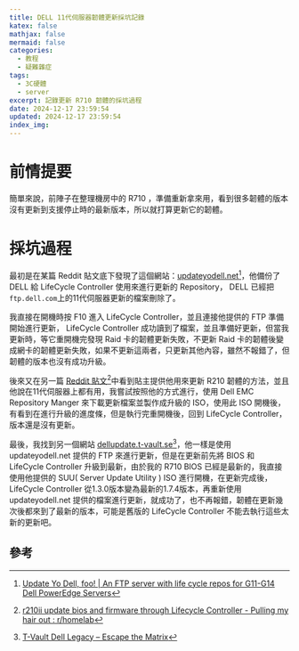 ```yaml
---
title: DELL 11代伺服器韌體更新採坑記錄
katex: false
mathjax: false
mermaid: false
categories:
  - 教程
  - 疑難雜症
tags:
  - 3C硬體
  - server
excerpt: 記錄更新 R710 韌體的採坑過程
date: 2024-12-17 23:59:54
updated: 2024-12-17 23:59:54
index_img:
---
```



# 前情提要

簡單來說，前陣子在整理機房中的 R710 ，準備重新拿來用，看到很多韌體的版本沒有更新到支援停止時的最新版本，所以就打算更新它的韌體。

# 採坑過程

最初是在某篇 Reddit 貼文底下發現了這個網站：[updateyodell.net](https://updateyodell.net/)[^1]，他備份了 DELL 給 LifeCycle Controller 使用來進行更新的 Repository， DELL 已經把`ftp.dell.com`上的11代伺服器更新的檔案刪除了。

我直接在開機時按 F10 進入 LifeCycle Controller，並且連接他提供的 FTP 準備開始進行更新， LifeCycle Controller 成功讀到了檔案，並且準備好更新，但當我更新時，等它重開機完發現 Raid 卡的韌體更新失敗，不更新 Raid 卡的韌體後變成網卡的韌體更新失敗，如果不更新這兩者，只更新其他內容，雖然不報錯了，但韌體的版本也沒有成功升級。

後來又在另一篇 [Reddit 貼文](https://www.reddit.com/r/homelab/comments/k839sb/r210ii_update_bios_and_firmware_through_lifecycle/)[^2]中看到貼主提供他用來更新 R210 韌體的方法，並且他說在11代伺服器上都有用，我嘗試按照他的方式進行，使用 Dell EMC Repository Manger 來下載更新檔案並製作成升級的 ISO，使用此 ISO 開機後，有看到在進行升級的進度條，但是執行完重開機後，回到 LifeCycle Controller，版本還是沒有更新。

最後，我找到另一個網站 [dellupdate.t-vault.se](https://dellupdate.t-vault.se/)[^3]，他一樣是使用 updateyodell.net 提供的 FTP 來進行更新，但是在更新前先將 BIOS 和 LifeCycle Controller 升級到最新，由於我的 R710 BIOS 已經是最新的，我直接使用他提供的 SUU( Server Update Utility ) ISO 進行開機，在更新完成後， LifeCycle Controller 從1.3.0版本變為最新的1.7.4版本，再重新使用 updateyodell.net 提供的檔案進行更新，就成功了，也不再報錯，韌體在更新幾次後都來到了最新的版本，可能是舊版的 LifeCycle Controller 不能去執行這些太新的更新吧。

## 參考

[^1]: [Update Yo Dell, foo! | An FTP server with life cycle repos for G11-G14 Dell PowerEdge Servers](https://updateyodell.net/)
[^2]: [r210ii update bios and firmware through Lifecycle Controller - Pulling my hair out : r/homelab](https://www.reddit.com/r/homelab/comments/k839sb/r210ii_update_bios_and_firmware_through_lifecycle/)
[^3]: [T-Vault Dell Legacy – Escape the Matrix](https://dellupdate.t-vault.se/)